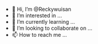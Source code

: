 - 👋 Hi, I’m @Reckywuisan
- 👀 I’m interested in ...
- 🌱 I’m currently learning ...
- 💞️ I’m looking to collaborate on ...
- 📫 How to reach me ...

<!---
Reckywuisan/Reckywuisan is a ✨ special ✨ repository because its `README.md` (this file) appears on your GitHub profile.
You can click the Preview link to take a look at your changes.
--->
